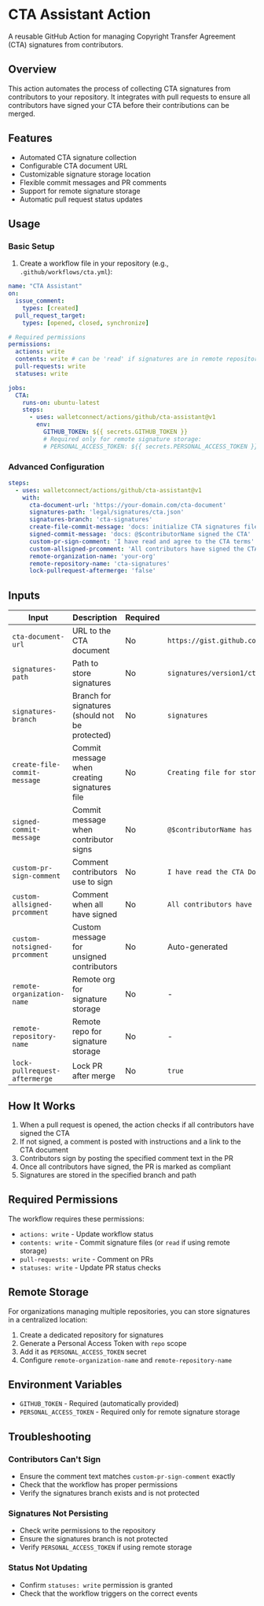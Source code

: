 # CTA Assistant Action

A reusable GitHub Action for managing Copyright Transfer Agreement (CTA) signatures from contributors.

## Overview

This action automates the process of collecting CTA signatures from contributors to your repository. It integrates with pull requests to ensure all contributors have signed your CTA before their contributions can be merged.

## Features

- Automated CTA signature collection
- Configurable CTA document URL
- Customizable signature storage location
- Flexible commit messages and PR comments
- Support for remote signature storage
- Automatic pull request status updates

## Usage

### Basic Setup

1. Create a workflow file in your repository (e.g., `.github/workflows/cta.yml`):

```yaml
name: "CTA Assistant"
on:
  issue_comment:
    types: [created]
  pull_request_target:
    types: [opened, closed, synchronize]

# Required permissions
permissions:
  actions: write
  contents: write # can be 'read' if signatures are in remote repository
  pull-requests: write
  statuses: write

jobs:
  CTA:
    runs-on: ubuntu-latest
    steps:
      - uses: walletconnect/actions/github/cta-assistant@v1
        env:
          GITHUB_TOKEN: ${{ secrets.GITHUB_TOKEN }}
          # Required only for remote signature storage:
          # PERSONAL_ACCESS_TOKEN: ${{ secrets.PERSONAL_ACCESS_TOKEN }}
```

### Advanced Configuration

```yaml
steps:
  - uses: walletconnect/actions/github/cta-assistant@v1
    with:
      cta-document-url: 'https://your-domain.com/cta-document'
      signatures-path: 'legal/signatures/cta.json'
      signatures-branch: 'cta-signatures'
      create-file-commit-message: 'docs: initialize CTA signatures file'
      signed-commit-message: 'docs: @$contributorName signed the CTA'
      custom-pr-sign-comment: 'I have read and agree to the CTA terms'
      custom-allsigned-prcomment: 'All contributors have signed the CTA! 🎉'
      remote-organization-name: 'your-org'
      remote-repository-name: 'cta-signatures'
      lock-pullrequest-aftermerge: 'false'
```

## Inputs

| Input | Description | Required | Default |
|-------|-------------|----------|---------|
| `cta-document-url` | URL to the CTA document | No | `https://gist.github.com/bkrem/a4233ab5e431d485e9836db072fda44c` |
| `signatures-path` | Path to store signatures | No | `signatures/version1/cta.json` |
| `signatures-branch` | Branch for signatures (should not be protected) | No | `signatures` |
| `create-file-commit-message` | Commit message when creating signatures file | No | `Creating file for storing CTA Signatures` |
| `signed-commit-message` | Commit message when contributor signs | No | `@$contributorName has signed the CTA` |
| `custom-pr-sign-comment` | Comment contributors use to sign | No | `I have read the CTA Document and I hereby sign the CTA` |
| `custom-allsigned-prcomment` | Comment when all have signed | No | `All contributors have signed the CTA ✍️ ✅` |
| `custom-notsigned-prcomment` | Custom message for unsigned contributors | No | Auto-generated |
| `remote-organization-name` | Remote org for signature storage | No | - |
| `remote-repository-name` | Remote repo for signature storage | No | - |
| `lock-pullrequest-aftermerge` | Lock PR after merge | No | `true` |

## How It Works

1. When a pull request is opened, the action checks if all contributors have signed the CTA
2. If not signed, a comment is posted with instructions and a link to the CTA document  
3. Contributors sign by posting the specified comment text in the PR
4. Once all contributors have signed, the PR is marked as compliant
5. Signatures are stored in the specified branch and path

## Required Permissions

The workflow requires these permissions:
- `actions: write` - Update workflow status
- `contents: write` - Commit signature files (or `read` if using remote storage)
- `pull-requests: write` - Comment on PRs
- `statuses: write` - Update PR status checks

## Remote Storage

For organizations managing multiple repositories, you can store signatures in a centralized location:

1. Create a dedicated repository for signatures
2. Generate a Personal Access Token with `repo` scope
3. Add it as `PERSONAL_ACCESS_TOKEN` secret
4. Configure `remote-organization-name` and `remote-repository-name`

## Environment Variables

- `GITHUB_TOKEN` - Required (automatically provided)
- `PERSONAL_ACCESS_TOKEN` - Required only for remote signature storage

## Troubleshooting

### Contributors Can't Sign
- Ensure the comment text matches `custom-pr-sign-comment` exactly
- Check that the workflow has proper permissions
- Verify the signatures branch exists and is not protected

### Signatures Not Persisting  
- Check write permissions to the repository
- Ensure the signatures branch is not protected
- Verify `PERSONAL_ACCESS_TOKEN` if using remote storage

### Status Not Updating
- Confirm `statuses: write` permission is granted
- Check that the workflow triggers on the correct events